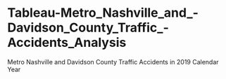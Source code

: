 # Tableau-Metro_Nashville_and_-Davidson_County_Traffic_-Accidents_Analysis
Metro Nashville and Davidson County Traffic Accidents in 2019 Calendar Year
